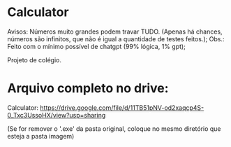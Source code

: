 # Calculator
Avisos: Números muito grandes podem travar TUDO. (Apenas há chances, números são infinitos, que não é igual a quantidade de testes feitos.);
Obs.: Feito com o mínimo possível de chatgpt (99% lógica, 1% gpt);

Projeto de colégio.

# Arquivo completo no drive:
Calculator: https://drive.google.com/file/d/11TB51pNV-od2xaqcp4S-0_Txc3UssoHX/view?usp=sharing

(Se for remover o '.exe' da pasta original, coloque no mesmo diretório que esteja a pasta imagem)
